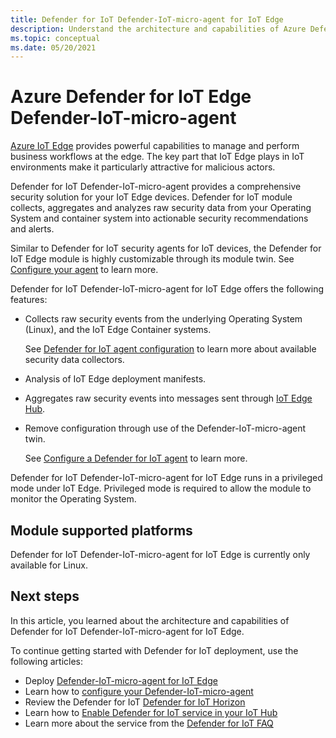 ```yaml
---
title: Defender for IoT Defender-IoT-micro-agent for IoT Edge
description: Understand the architecture and capabilities of Azure Defender for IoT Defender-IoT-micro-agent for IoT Edge.
ms.topic: conceptual
ms.date: 05/20/2021
---
```


# Azure Defender for IoT Edge Defender-IoT-micro-agent

[Azure IoT Edge](../iot-edge/index.yml) provides powerful capabilities to manage and perform business workflows at the edge.
The key part that IoT Edge plays in IoT environments make it particularly attractive for malicious actors.

Defender for IoT Defender-IoT-micro-agent provides a comprehensive security solution for your IoT Edge devices.
Defender for IoT module collects, aggregates and analyzes raw security data from your Operating System and container system into actionable security recommendations and alerts.

Similar to Defender for IoT security agents for IoT devices, the Defender for IoT Edge module is highly customizable through its module twin.
See [Configure your agent](how-to-agent-configuration.md) to learn more.

Defender for IoT Defender-IoT-micro-agent for IoT Edge offers the following features:

- Collects raw security events from the underlying Operating System (Linux), and the IoT Edge Container systems.

  See [Defender for IoT agent configuration](how-to-agent-configuration.md) to learn more about available security data collectors.

- Analysis of IoT Edge deployment manifests.

- Aggregates raw security events into messages sent through [IoT Edge Hub](../iot-edge/iot-edge-runtime.md#iot-edge-hub).

- Remove configuration through use of the Defender-IoT-micro-agent twin.

  See [Configure a Defender for IoT agent](how-to-agent-configuration.md) to learn more.

Defender for IoT Defender-IoT-micro-agent for IoT Edge runs in a privileged mode under IoT Edge.
Privileged mode is required to allow the module to monitor the Operating System.

## Module supported platforms

Defender for IoT Defender-IoT-micro-agent for IoT Edge is currently only available for Linux.

## Next steps

In this article, you learned about the architecture and capabilities of Defender for IoT Defender-IoT-micro-agent for IoT Edge.

To continue getting started with Defender for IoT deployment, use the following articles:

- Deploy [Defender-IoT-micro-agent for IoT Edge](how-to-deploy-edge.md)
- Learn how to [configure your Defender-IoT-micro-agent](how-to-agent-configuration.md)
- Review the Defender for IoT [Defender for IoT Horizon](resources-manage-proprietary-protocols.md)
- Learn how to [Enable Defender for IoT service in your IoT Hub](quickstart-onboard-iot-hub.md)
- Learn more about the service from the [Defender for IoT FAQ](resources-frequently-asked-questions.md)